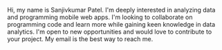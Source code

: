  Hi, my name is Sanjivkumar Patel. I'm deeply interested in analyzing data and programming mobile web apps. I'm looking to collaborate on programming code and learn more while gaining keen knowledge in data analytics. I'm open to new opportunities and would love to contribute to your project. My email is the best way to reach me.
